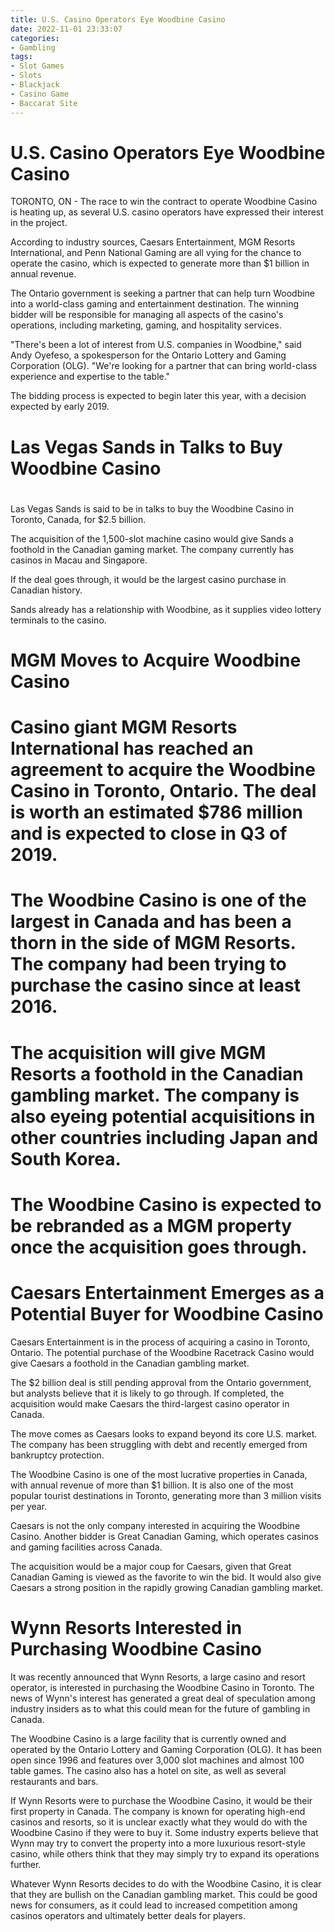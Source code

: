```yaml
---
title: U.S. Casino Operators Eye Woodbine Casino
date: 2022-11-01 23:33:07
categories:
- Gambling
tags:
- Slot Games
- Slots
- Blackjack
- Casino Game
- Baccarat Site
---
```



#  U.S. Casino Operators Eye Woodbine Casino

 TORONTO, ON - The race to win the contract to operate Woodbine Casino is heating up, as several U.S. casino operators have expressed their interest in the project.

According to industry sources, Caesars Entertainment, MGM Resorts International, and Penn National Gaming are all vying for the chance to operate the casino, which is expected to generate more than $1 billion in annual revenue.

The Ontario government is seeking a partner that can help turn Woodbine into a world-class gaming and entertainment destination. The winning bidder will be responsible for managing all aspects of the casino's operations, including marketing, gaming, and hospitality services.

"There's been a lot of interest from U.S. companies in Woodbine," said Andy Oyefeso, a spokesperson for the Ontario Lottery and Gaming Corporation (OLG). "We're looking for a partner that can bring world-class experience and expertise to the table."

The bidding process is expected to begin later this year, with a decision expected by early 2019.

#  Las Vegas Sands in Talks to Buy Woodbine Casino

#

Las Vegas Sands is said to be in talks to buy the Woodbine Casino in Toronto, Canada, for $2.5 billion.

The acquisition of the 1,500-slot machine casino would give Sands a foothold in the Canadian gaming market. The company currently has casinos in Macau and Singapore.

If the deal goes through, it would be the largest casino purchase in Canadian history.

Sands already has a relationship with Woodbine, as it supplies video lottery terminals to the casino.

#  MGM Moves to Acquire Woodbine Casino

# Casino giant MGM Resorts International has reached an agreement to acquire the Woodbine Casino in Toronto, Ontario. The deal is worth an estimated $786 million and is expected to close in Q3 of 2019.

# The Woodbine Casino is one of the largest in Canada and has been a thorn in the side of MGM Resorts. The company had been trying to purchase the casino since at least 2016.

# The acquisition will give MGM Resorts a foothold in the Canadian gambling market. The company is also eyeing potential acquisitions in other countries including Japan and South Korea.

# The Woodbine Casino is expected to be rebranded as a MGM property once the acquisition goes through.

#  Caesars Entertainment Emerges as a Potential Buyer for Woodbine Casino

Caesars Entertainment is in the process of acquiring a casino in Toronto, Ontario. The potential purchase of the Woodbine Racetrack Casino would give Caesars a foothold in the Canadian gambling market.

The $2 billion deal is still pending approval from the Ontario government, but analysts believe that it is likely to go through. If completed, the acquisition would make Caesars the third-largest casino operator in Canada.

The move comes as Caesars looks to expand beyond its core U.S. market. The company has been struggling with debt and recently emerged from bankruptcy protection.

The Woodbine Casino is one of the most lucrative properties in Canada, with annual revenue of more than $1 billion. It is also one of the most popular tourist destinations in Toronto, generating more than 3 million visits per year.

Caesars is not the only company interested in acquiring the Woodbine Casino. Another bidder is Great Canadian Gaming, which operates casinos and gaming facilities across Canada.

The acquisition would be a major coup for Caesars, given that Great Canadian Gaming is viewed as the favorite to win the bid. It would also give Caesars a strong position in the rapidly growing Canadian gambling market.

#  Wynn Resorts Interested in Purchasing Woodbine Casino

It was recently announced that Wynn Resorts, a large casino and resort operator, is interested in purchasing the Woodbine Casino in Toronto. The news of Wynn's interest has generated a great deal of speculation among industry insiders as to what this could mean for the future of gambling in Canada.

The Woodbine Casino is a large facility that is currently owned and operated by the Ontario Lottery and Gaming Corporation (OLG). It has been open since 1996 and features over 3,000 slot machines and almost 100 table games. The casino also has a hotel on site, as well as several restaurants and bars.

If Wynn Resorts were to purchase the Woodbine Casino, it would be their first property in Canada. The company is known for operating high-end casinos and resorts, so it is unclear exactly what they would do with the Woodbine Casino if they were to buy it. Some industry experts believe that Wynn may try to convert the property into a more luxurious resort-style casino, while others think that they may simply try to expand its operations further.

Whatever Wynn Resorts decides to do with the Woodbine Casino, it is clear that they are bullish on the Canadian gambling market. This could be good news for consumers, as it could lead to increased competition among casinos operators and ultimately better deals for players.